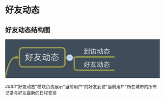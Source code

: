 # 好友动态


## 好友动态结构图

![好友动态](好友动态结构图.png)




####"好友动态"模块负责展示"当前用户"的好友到访"当前用户"所在城市的所有记录与好友最新的日程安排


